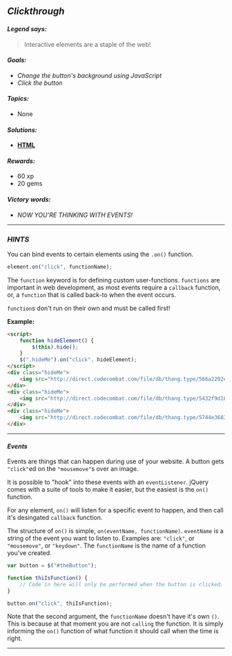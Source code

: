 ## _Clickthrough_

#### _Legend says:_
> Interactive elements are a staple of the web!

#### _Goals:_
+ _Change the button's background using JavaScript_
+ _Click the button_

#### _Topics:_
+ None

#### _Solutions:_
+ **[HTML](Clickthrough.html)**

#### _Rewards:_
+ 60  xp
+ 20 gems

#### _Victory words:_
+ _NOW YOU'RE THINKING WITH EVENTS!_

___

### _HINTS_

You can bind events to certain elements using the `.on()` function.

```javascript
element.on("click", functionName);
```

The `function` keyword is for defining custom user-functions. `functions` are important in web development, as most events require a `callback` function, or, a `function` that is called back-to when the event occurs.

`function`s don't run on their own and must be called first!

**Example:**

```html
<script>
    function hideElement() {
        $(this).hide();
    }
    $(".hideMe").on("click", hideElement);
</script>
<div class="hideMe">
    <img src="http://direct.codecombat.com/file/db/thang.type/566a2202e132c81f00f38c81/portrait.png"/>
</div>
<div class="hideMe">
    <img src="http://direct.codecombat.com/file/db/thang.type/5432f9d18364d30000d1f943/portrait.png"/>
</div>
<div class="hideMe">
    <img src="http://direct.codecombat.com/file/db/thang.type/5744e3683af6bf590cd27371/portrait.png"/>
</div>
```

___

#### _Events_

Events are things that can happen during use of your website. A button gets `"click"`ed on the `"mousemove"`s over an image.

It is possible to "hook" into these events with an `eventListener`. jQuery comes with a suite of tools to make it easier, but the easiest is the `on()` function.

For any element, `on()` will listen for a specific event to happen, and then call it's desingated `callback` function.

The structure of `on()` is simple, `on(eventName, functionName)`. `eventName` is a string of the event you want to listen to. Examples are: `"click"`, or `"mousemove"`, or `"keydown"`. The `functionName` is the name of a function you've created.

```javascript
var button = $("#theButton");

function thiIsFunction() {
    // Code in here will only be performed when the button is clicked.
}

button.on("click", thiIsFunction);
```

Note that the second argument, the `functionName` doesn't have it's own `()`. This is because at that moment you are not `calling` the function. It is simply informing the `on()` function of what function it should call when the time is right.

___
